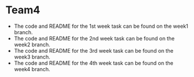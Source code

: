 # Team4

- The code and README for the 1st week task can be found on the week1 branch.
- The code and README for the 2nd week task can be found on the week2 branch.
- The code and README for the 3rd week task can be found on the week3 branch.
- The code and README for the 4th week task can be found on the week4 branch.
